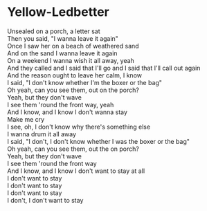 # Yellow-Ledbetter

Unsealed on a porch, a letter sat  
Then you said, "I wanna leave it again"  
Once I saw her on a beach of weathered sand  
And on the sand I wanna leave it again  
On a weekend I wanna wish it all away, yeah  
And they called and I said that I'll go and I said that I'll call out again  
And the reason ought to leave her calm, I know  
I said, "I don't know whether I'm the boxer or the bag"  
Oh yeah, can you see them, out on the porch?  
Yeah, but they don't wave  
I see them 'round the front way, yeah  
And I know, and I know I don't wanna stay  
Make me cry  
I see, oh, I don't know why there's something else  
I wanna drum it all away  
I said, "I don't, I don't know whether I was the boxer or the bag"  
Oh yeah, can you see them, out the on porch?  
Yeah, but they don't wave  
I see them 'round the front way  
And I know, and I know I don't want to stay at all  
I don't want to stay  
I don't want to stay  
I don't want to stay  
I don't, I don't want to stay
